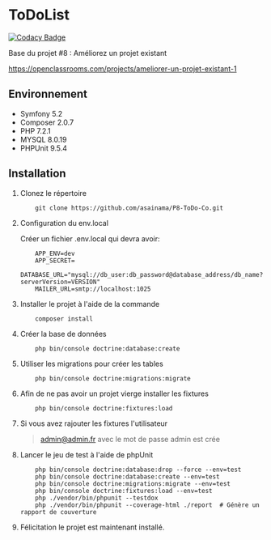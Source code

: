 # ToDoList

[![Codacy Badge](https://app.codacy.com/project/badge/Grade/621b106de4544a5fa21c0b8aa5795c4b)](https://www.codacy.com/gh/asainama/P8-ToDo-Co/dashboard?utm_source=github.com&amp;utm_medium=referral&amp;utm_content=asainama/P8-ToDo-Co&amp;utm_campaign=Badge_Grade)

Base du projet #8 : Améliorez un projet existant

https://openclassrooms.com/projects/ameliorer-un-projet-existant-1


## Environnement

* Symfony 5.2
* Composer 2.0.7
* PHP 7.2.1
* MYSQL  8.0.19
* PHPUnit 9.5.4

## Installation

1. Clonez le répertoire

    ```
        git clone https://github.com/asainama/P8-ToDo-Co.git
    ```

2. Configuration du env.local

    Créer un fichier .env.local qui devra avoir:

    ```
        APP_ENV=dev
        APP_SECRET=
        DATABASE_URL="mysql://db_user:db_password@database_address/db_name?serverVersion=VERSION"
        MAILER_URL=smtp://localhost:1025
    ```

3. Installer le projet à l'aide de la commande

    ```
        composer install
    ```

4. Créer la base de données

    ```
        php bin/console doctrine:database:create
    ```

5. Utiliser les migrations pour créer les tables

    ```
        php bin/console doctrine:migrations:migrate
    ```

6. Afin de ne pas avoir un projet vierge installer les fixtures

    ```
        php bin/console doctrine:fixtures:load
    ```

7. Si vous avez rajouter les fixtures l'utilisateur
    > admin@admin.fr avec le mot de passe admin est crée

8. Lancer le jeu de test à l'aide de phpUnit
    ```
        php bin/console doctrine:database:drop --force --env=test
        php bin/console doctrine:database:create --env=test
        php bin/console doctrine:migrations:migrate --env=test
        php bin/console doctrine:fixtures:load --env=test
        php ./vendor/bin/phpunit --testdox
        php ./vendor/bin/phpunit --coverage-html ./report  # Génère un rapport de couverture   
    ```

9.  Félicitation le projet est maintenant installé.
